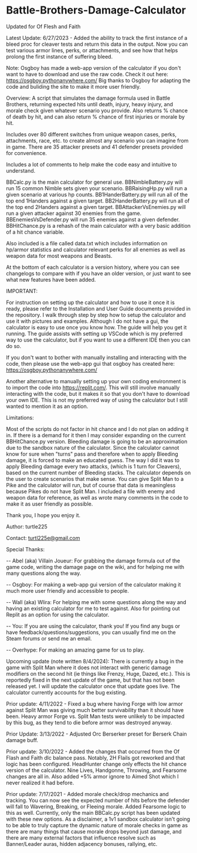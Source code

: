 # Battle-Brothers-Damage-Calculator
Updated for Of Flesh and Faith

Latest Update: 6/27/2023 - Added the ability to track the first instance of a bleed proc for cleaver tests and return this data in the output. Now you can test various armor lines, perks, or attachments, and see how that helps prolong the first instance of suffering bleed.

Note: Osgboy has made a web-app version of the calculator if you don't want to have to download and use the raw code. Check it out here: https://osgboy.pythonanywhere.com/
Big thanks to Osgboy for adapting the code and buliding the site to make it more user friendly.

Overview:
A script that simulates the damage formula used in Battle Brothers, returning expected hits until death, injury, heavy injury, and morale check given whatever scenario you provide. Also returns % chance of death by hit, and can also return % chance of first injuries or morale by hit. 

Includes over 80 different switches from unique weapon cases, perks, attachments, race, etc. to create almost any scenario you can imagine from in game. There are 35 attacker presets and 41 defender presets provided for convenience.

Includes a lot of comments to help make the code easy and intuitive to understand. 

BBCalc.py is the main calculator for general use. BBNimbleBattery.py will run 15 common Nimble sets given your scenario. BBRaisingHp.py will run a given scenario at various hp counts. BB1HanderBattery.py will run all of the top end 1Handers against a given target. BB2HanderBattery.py will run all of the top end 2Handers against a given target. BBAttackerVsEnemies.py will run a given attacker against 30 enemies from the game. BBEnemiesVsDefender.py will run 35 enemies against a given defender. BBHitChance.py is a rehash of the main calculator with a very basic addition of a hit chance variable.

Also included is a file called data.txt which includes information on hp/armor statistics and calculator relevant perks for all enemies as well as weapon data for most weapons and Beasts. 

At the bottom of each calculator is a version history, where you can see changelogs to compare with if you have an older version, or just want to see what new features have been added.

IMPORTANT:

For instruction on setting up the calculator and how to use it once it is ready, please refer to the Installation and User Guide documents provided in the repository. I walk through step by step how to setup the calculator and use it with pictures and examples. Although I do not have a gui, the calculator is easy to use once you know how. The guide will help you get it running. The guide assists with setting up VSCode which is my preferred way to use the calculator, but if you want to use a different IDE then you can do so. 

If you don't want to bother with manually installing and interacting with the code, then please use the web-app gui that osgboy has created here: https://osgboy.pythonanywhere.com/

Another alternative to manually setting up your own coding environment is to import the code into https://replit.com/. This will still involve manually interacting with the code, but it makes it so that you don't have to download your own IDE. This is not my preferred way of using the calculator but I still wanted to mention it as an option.

Limitations:

Most of the scripts do not factor in hit chance and I do not plan on adding it in. If there is a demand for it then I may consider expanding on the current BBHitChance.py version. Bleeding damage is going to be an approximation due to the sandbox nature of the calculator. Since the calculator cannot know for sure when "turns" pass and therefore when to apply Bleeding damage, it is forced to make an educated guess. The way I did it was to apply Bleeding damage every two attacks, (which is 1 turn for Cleavers), based on the current number of Bleeding stacks. The calculator depends on the user to create scenarios that make sense. You can give Split Man to a Pike and the calculator will run, but of course that data is meaningless because Pikes do not have Split Man. I included a file with enemy and weapon data for reference, as well as wrote many comments in the code to make it as user friendly as possible.

Thank you, I hope you enjoy it.

Author: turtle225

Contact: turtl225e@gmail.com

Special Thanks:

-- Abel (aka) Villain Joueur: For grabbing the damage formula out of the game code, writing the damage page on the wiki, and for 
helping me with many questions along the way.

-- Osgboy: For making a web-app gui version of the calculator making it much more user friendly and accessible to people.

-- Wall (aka) Wlira: For helping me with some questions along the way and having an existing calculator for me to test against. Also for pointing out Replit as an option for using the calculator.

-- You: If you are using the calculator, thank you! If you find any bugs or have feedback/questions/suggestions, you can usually find me on the Steam forums or send me an email.

-- Overhype: For making an amazing game for us to play.

Upcoming update (note written 8/4/2024): There is currently a bug in the game with Split Man where it does not interact with generic damage modifiers on the second hit (ie things like Frenzy, Huge, Dazed, etc.). This is reportedly fixed in the next update of the game, but that has not been released yet. I will update the calculator once that update goes live. The calculator currently accounts for the bug existing.

Prior update: 4/11/2022 - Fixed a bug where having Forge with low armor against Split Man was giving much better survivability than it should have been. Heavy armor Forge vs. Split Man tests were unlikely to be impacted by this bug, as they tend to die before armor was destroyed anyway.

Prior Update: 3/13/2022 - Adjusted Orc Berserker preset for Berserk Chain damage buff.

Prior update: 3/10/2022 - Added the changes that occurred from the Of Flash and Faith dlc balance pass. Notably, 2H Flails got reworked and that logic has been configured. HeadHunter change only effects the hit chance version of the calculator. Nine Lives, Handgonne, Throwing, and Fearsome changes are all in. Also added +5% armor ignore to Aimed Shot which I never realized it had before.

Prior update: 7/17/2021 - Added morale check/drop mechanics and tracking. You can now see the expected number of hits before the defender will fall to Wavering, Breaking, or Fleeing morale. Added Fearsome logic to this as well. Currently, only the main BBCalc.py script has been updated with these new options. As a disclaimer, a 1v1 sandbox calculator isn't going to be able to truly capture the dynamic nature of morale checks in game as there are many things that cause morale drops beyond just damage, and there are many external factors that influence resolve such as Banner/Leader auras, hidden adjacency bonuses, rallying, etc.

